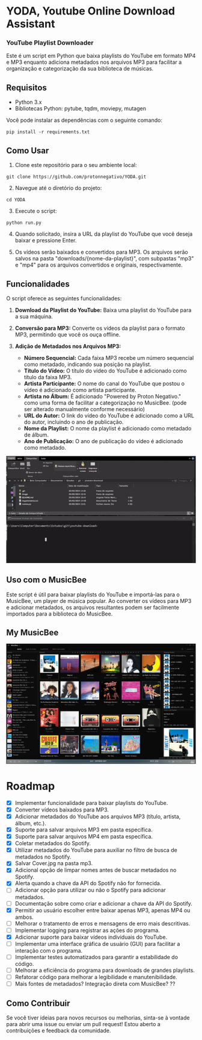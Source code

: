 # YODA, Youtube Online Download Assistant
### YouTube Playlist Downloader

Este é um script em Python que baixa playlists do YouTube em formato MP4 e MP3 enquanto adiciona metadados nos arquivos MP3 para facilitar a organização e categorização da sua biblioteca de músicas.

## Requisitos

- Python 3.x
- Bibliotecas Python: pytube, tqdm, moviepy, mutagen

Você pode instalar as dependências com o seguinte comando:

```
pip install -r requirements.txt
```

## Como Usar

1. Clone este repositório para o seu ambiente local:

```
git clone https://github.com/protonnegativo/YODA.git
```

2. Navegue até o diretório do projeto:

```
cd YODA
```

3. Execute o script:

```
python run.py
```

4. Quando solicitado, insira a URL da playlist do YouTube que você deseja baixar e pressione Enter.

5. Os vídeos serão baixados e convertidos para MP3. Os arquivos serão salvos na pasta "downloads/{nome-da-playlist}", com subpastas "mp3" e "mp4" para os arquivos convertidos e originais, respectivamente.

## Funcionalidades

O script oferece as seguintes funcionalidades:

1. **Download da Playlist do YouTube:** Baixa uma playlist do YouTube para a sua máquina.

2. **Conversão para MP3:** Converte os vídeos da playlist para o formato MP3, permitindo que você os ouça offline.

3. **Adição de Metadados nos Arquivos MP3:**
   - **Número Sequencial:** Cada faixa MP3 recebe um número sequencial como metadado, indicando sua posição na playlist.
   - **Título do Vídeo:** O título do vídeo do YouTube é adicionado como título da faixa MP3.
   - **Artista Participante:** O nome do canal do YouTube que postou o vídeo é adicionado como artista participante.
   - **Artista no Álbum:** É adicionado "Powered by Proton Negativo." como uma forma de facilitar a categorização no MusicBee. (pode ser alterado manualmente conforme necessário)
   - **URL do Autor:** O link do vídeo do YouTube é adicionado como a URL do autor, incluindo o ano de publicação.
   - **Nome da Playlist:** O nome da playlist é adicionado como metadado de álbum.
   - **Ano de Publicação:** O ano de publicação do vídeo é adicionado como metadado.

![Demonstração](./assets/demo.gif)

## Uso com o MusicBee

Este script é útil para baixar playlists do YouTube e importá-las para o MusicBee, um player de música popular. Ao converter os vídeos para MP3 e adicionar metadados, os arquivos resultantes podem ser facilmente importados para a biblioteca do MusicBee.

## My MusicBee

![Demonstração](./assets/image.png)

# Roadmap

- [x] Implementar funcionalidade para baixar playlists do YouTube.
- [x] Converter vídeos baixados para MP3.
- [x] Adicionar metadados do YouTube aos arquivos MP3 (título, artista, álbum, etc.).
- [x] Suporte para salvar arquivos MP3 em pasta específica.
- [x] Suporte para salvar arquivos MP4 em pasta específica.
- [x] Coletar metadados do Spotify.
- [x] Utilizar metadados do YouTube para auxiliar no filtro de busca de metadados no Spotify.
- [x] Salvar Cover.jpg na pasta mp3.
- [x] Adicional opção de limpar nomes antes de buscar metadados no Spotify.
- [x] Alerta quando a chave da API do Spotify não for fornecida.
- [ ] Adicionar opção para utilizar ou não o Spotify para adicionar metadados.
- [ ] Documentação sobre como criar e adicionar a chave da API do Spotify.
- [x] Permitir ao usuário escolher entre baixar apenas MP3, apenas MP4 ou ambos.
- [ ] Melhorar o tratamento de erros e mensagens de erro mais descritivas.
- [ ] Implementar logging para registrar as ações do programa.
- [x] Adicionar suporte para baixar vídeos individuais do YouTube.
- [ ] Implementar uma interface gráfica de usuário (GUI) para facilitar a interação com o programa.
- [ ] Implementar testes automatizados para garantir a estabilidade do código.
- [ ] Melhorar a eficiência do programa para downloads de grandes playlists.
- [ ] Refatorar código para melhorar a legibilidade e manutenibilidade.
- [ ] Mais fontes de metadados? Integração direta com MusicBee? ??

## Como Contribuir
Se você tiver ideias para novos recursos ou melhorias, sinta-se à vontade para abrir uma issue ou enviar um pull request! Estou aberto a contribuições e feedback da comunidade.